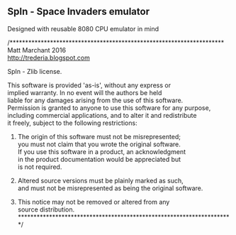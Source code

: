 SpIn - Space Invaders emulator
------------------------------

Designed with reusable 8080 CPU emulator in mind

/*********************************************************************  
Matt Marchant 2016  
http://trederia.blogspot.com  

SpIn - Zlib license.  

This software is provided 'as-is', without any express or  
implied warranty. In no event will the authors be held  
liable for any damages arising from the use of this software.  
Permission is granted to anyone to use this software for any purpose,  
including commercial applications, and to alter it and redistribute  
it freely, subject to the following restrictions:  

1. The origin of this software must not be misrepresented;  
you must not claim that you wrote the original software.  
If you use this software in a product, an acknowledgment  
in the product documentation would be appreciated but  
is not required.  

2. Altered source versions must be plainly marked as such,  
and must not be misrepresented as being the original software.  
3. This notice may not be removed or altered from any  
source distribution.  
*********************************************************************/  